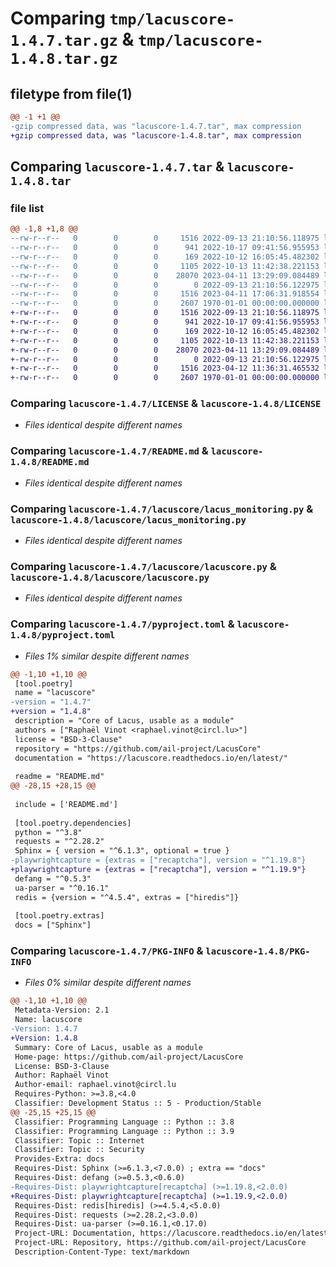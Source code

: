 # Comparing `tmp/lacuscore-1.4.7.tar.gz` & `tmp/lacuscore-1.4.8.tar.gz`

## filetype from file(1)

```diff
@@ -1 +1 @@
-gzip compressed data, was "lacuscore-1.4.7.tar", max compression
+gzip compressed data, was "lacuscore-1.4.8.tar", max compression
```

## Comparing `lacuscore-1.4.7.tar` & `lacuscore-1.4.8.tar`

### file list

```diff
@@ -1,8 +1,8 @@
--rw-r--r--   0        0        0     1516 2022-09-13 21:10:56.118975 lacuscore-1.4.7/LICENSE
--rw-r--r--   0        0        0      941 2022-10-17 09:41:56.955953 lacuscore-1.4.7/README.md
--rw-r--r--   0        0        0      169 2022-10-12 16:05:45.482302 lacuscore-1.4.7/lacuscore/__init__.py
--rw-r--r--   0        0        0     1105 2022-10-13 11:42:38.221153 lacuscore-1.4.7/lacuscore/lacus_monitoring.py
--rw-r--r--   0        0        0    28070 2023-04-11 13:29:09.084489 lacuscore-1.4.7/lacuscore/lacuscore.py
--rw-r--r--   0        0        0        0 2022-09-13 21:10:56.122975 lacuscore-1.4.7/lacuscore/py.typed
--rw-r--r--   0        0        0     1516 2023-04-11 17:06:31.918554 lacuscore-1.4.7/pyproject.toml
--rw-r--r--   0        0        0     2607 1970-01-01 00:00:00.000000 lacuscore-1.4.7/PKG-INFO
+-rw-r--r--   0        0        0     1516 2022-09-13 21:10:56.118975 lacuscore-1.4.8/LICENSE
+-rw-r--r--   0        0        0      941 2022-10-17 09:41:56.955953 lacuscore-1.4.8/README.md
+-rw-r--r--   0        0        0      169 2022-10-12 16:05:45.482302 lacuscore-1.4.8/lacuscore/__init__.py
+-rw-r--r--   0        0        0     1105 2022-10-13 11:42:38.221153 lacuscore-1.4.8/lacuscore/lacus_monitoring.py
+-rw-r--r--   0        0        0    28070 2023-04-11 13:29:09.084489 lacuscore-1.4.8/lacuscore/lacuscore.py
+-rw-r--r--   0        0        0        0 2022-09-13 21:10:56.122975 lacuscore-1.4.8/lacuscore/py.typed
+-rw-r--r--   0        0        0     1516 2023-04-12 11:36:31.465532 lacuscore-1.4.8/pyproject.toml
+-rw-r--r--   0        0        0     2607 1970-01-01 00:00:00.000000 lacuscore-1.4.8/PKG-INFO
```

### Comparing `lacuscore-1.4.7/LICENSE` & `lacuscore-1.4.8/LICENSE`

 * *Files identical despite different names*

### Comparing `lacuscore-1.4.7/README.md` & `lacuscore-1.4.8/README.md`

 * *Files identical despite different names*

### Comparing `lacuscore-1.4.7/lacuscore/lacus_monitoring.py` & `lacuscore-1.4.8/lacuscore/lacus_monitoring.py`

 * *Files identical despite different names*

### Comparing `lacuscore-1.4.7/lacuscore/lacuscore.py` & `lacuscore-1.4.8/lacuscore/lacuscore.py`

 * *Files identical despite different names*

### Comparing `lacuscore-1.4.7/pyproject.toml` & `lacuscore-1.4.8/pyproject.toml`

 * *Files 1% similar despite different names*

```diff
@@ -1,10 +1,10 @@
 [tool.poetry]
 name = "lacuscore"
-version = "1.4.7"
+version = "1.4.8"
 description = "Core of Lacus, usable as a module"
 authors = ["Raphaël Vinot <raphael.vinot@circl.lu>"]
 license = "BSD-3-Clause"
 repository = "https://github.com/ail-project/LacusCore"
 documentation = "https://lacuscore.readthedocs.io/en/latest/"
 
 readme = "README.md"
@@ -28,15 +28,15 @@
 
 include = ['README.md']
 
 [tool.poetry.dependencies]
 python = "^3.8"
 requests = "^2.28.2"
 Sphinx = { version = "^6.1.3", optional = true }
-playwrightcapture = {extras = ["recaptcha"], version = "^1.19.8"}
+playwrightcapture = {extras = ["recaptcha"], version = "^1.19.9"}
 defang = "^0.5.3"
 ua-parser = "^0.16.1"
 redis = {version = "^4.5.4", extras = ["hiredis"]}
 
 [tool.poetry.extras]
 docs = ["Sphinx"]
```

### Comparing `lacuscore-1.4.7/PKG-INFO` & `lacuscore-1.4.8/PKG-INFO`

 * *Files 0% similar despite different names*

```diff
@@ -1,10 +1,10 @@
 Metadata-Version: 2.1
 Name: lacuscore
-Version: 1.4.7
+Version: 1.4.8
 Summary: Core of Lacus, usable as a module
 Home-page: https://github.com/ail-project/LacusCore
 License: BSD-3-Clause
 Author: Raphaël Vinot
 Author-email: raphael.vinot@circl.lu
 Requires-Python: >=3.8,<4.0
 Classifier: Development Status :: 5 - Production/Stable
@@ -25,15 +25,15 @@
 Classifier: Programming Language :: Python :: 3.8
 Classifier: Programming Language :: Python :: 3.9
 Classifier: Topic :: Internet
 Classifier: Topic :: Security
 Provides-Extra: docs
 Requires-Dist: Sphinx (>=6.1.3,<7.0.0) ; extra == "docs"
 Requires-Dist: defang (>=0.5.3,<0.6.0)
-Requires-Dist: playwrightcapture[recaptcha] (>=1.19.8,<2.0.0)
+Requires-Dist: playwrightcapture[recaptcha] (>=1.19.9,<2.0.0)
 Requires-Dist: redis[hiredis] (>=4.5.4,<5.0.0)
 Requires-Dist: requests (>=2.28.2,<3.0.0)
 Requires-Dist: ua-parser (>=0.16.1,<0.17.0)
 Project-URL: Documentation, https://lacuscore.readthedocs.io/en/latest/
 Project-URL: Repository, https://github.com/ail-project/LacusCore
 Description-Content-Type: text/markdown
```

